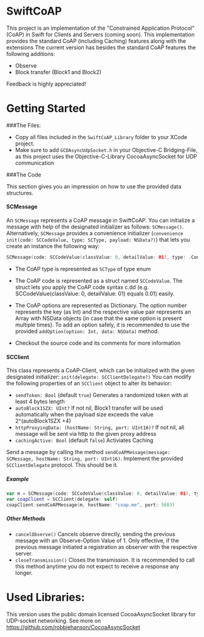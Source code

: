 SwiftCoAP
=====

This project is an implementation of the "Constrained Application Protocol" (CoAP) in Swift for Clients and Servers (coming soon).
This implementation provides the standard CoAP (including Caching) features along with the extensions
The current version has besides the standard CoAP features the following additions:
* Observe
* Block transfer (Block1 and Block2)

Feedback is highly appreciated!

Getting Started
=====

###The Files:
* Copy all files included in the `SwiftCoAP_Library` folder to your XCode project.
* Make sure to add `GCDAsyncUdpSocket.h` in your Objective-C Bridging-File, as this project uses the Objective-C-Library CocoaAsyncSocket for UDP communication

###The Code

This section gives you an impression on how to use the provided data structures.

#### SCMessage

An `SCMessage` represents a CoAP message in SwiftCoAP. You can initialize a message with help of the designated initializer as follows: `SCMessage()`. Alternatively, `SCMessage` provides a convenience initializer (`convenience init(code: SCCodeValue, type: SCType, payload: NSData?)`) that lets you create an instance the following way: 

```swift
SCMessage(code: SCCodeValue(classValue: 0, detailValue: 01), type: .Confirmable, payload: "test".dataUsingEncoding(NSUTF8StringEncoding))
```
* The CoAP type is represented as `SCType` of type enum 
* The CoAP code is represented as a struct named `SCCodeValue`. The struct lets you apply the CoAP code syntax c.dd (e.g. SCCodeValue(classValue: 0, detailValue: 01) equals 0.01) easily.
* The CoAP options are represented as Dictionary. The option number represents the key (as Int) and the respective value pair represents an Array with NSData objects (in case that the same option is present multiple times). To add an option safely, it is recommended to use the provided `addOption(option: Int, data: NSData)` method.

* Checkout the source code and its comments for more information

#### SCClient

This class represents a CoAP-Client, which can be initialized with the given designated initializer: `init(delegate: SCClientDelegate?)`
You can modify the following properties of an `SCClient` object to alter its behavior:

* `sendToken: Bool` (default `true`) Generates a randomized token with at least 4 bytes length
* `autoBlock1SZX: UInt?` If not nil, Block1 transfer will be used automatically when the payload size exceeds the value 2^(autoBlock1SZX +4)
* `httpProxyingData: (hostName: String, port: UInt16)?` If not nil, all message will be sent via http to the given proxy address
* `cachingActive: Bool` (default `false`) Activiates Caching

Send a message by calling the method `sendCoAPMessage(message: SCMessage, hostName: String, port: UInt16)`. Implement the provided `SCClientDelegate` protocol. This should be it.

##### Example

```swift
var m = SCMessage(code: SCCodeValue(classValue: 0, detailValue: 01), type: .Confirmable, payload: "test".dataUsingEncoding(NSUTF8StringEncoding))
var coapClient = SCClient(delegate: self)
coapClient.sendCoAPMessage(m, hostName: "coap.me", port: 5683)
```
##### Other Methods

* `cancelObserve()` Cancels observe directly, sending the previous message with an Observe-Option Value of 1. Only effective, if the previous message initiated a registration as observer with the respective server.
* `closeTransmission()` Closes the transmission. It is recommended to call this method anytime you do not expect to receive a response any longer.

Used Libraries:
=====
 This version uses the public domain licensed CocoaAsyncSocket library 
 for UDP-socket networking.
 See more on https://github.com/robbiehanson/CocoaAsyncSocket

